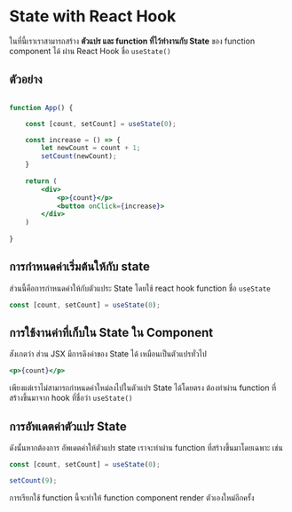 
# State with React Hook

ในที่นี้เราเราสามารถสร้าง **ตัวแปร และ function ที่ไว้ทำงานกับ State** ของ function component ได้ ผ่าน React Hook ชื่อ `useState()`

## ตัวอย่าง

```jsx

function App() {

    const [count, setCount] = useState(0);

    const increase = () => {
        let newCount = count + 1;
        setCount(newCount);
    }
    
    return (
        <div>
            <p>{count}</p>
            <button onClick={increase}>
        </div>
    )
    
}

```

## การกำหนดค่าเริ่มต้นให้กับ state

ส่วนนี้คือการกำหนดค่าให้กับตัวแประ State โดยใช้ react hook function ชื่อ `useState`

```js
const [count, setCount] = useState(0);
```

## การใช้งานค่าที่เก็บใน State ใน Component

สังเกตว่า ส่วน JSX มีการดึงค่าของ State ได้ เหมือนเป็นตัวแปรทั่วไป 

```jsx
<p>{count}</p>
```

เพียงแต่เราไม่สามารถกำหนดค่าใหม่ลงไปในตัวแปร State ได้โดยตรง ต้องทำผ่าน function ที่สร้างขึ้นมาจาก hook ที่ชื่อว่า `useState()`

## การอัพเดตค่าตัวแปร State

ดังนั้นหากต้องการ อัพเดตค่าให้ตัวแปร state เราจะทำผ่าน function ที่สร้างขึ้นมาโดยเฉพาะ เช่น

```js
const [count, setCount] = useState(0);

setCount(9);
```

การเรียกใช้ function นี้จะทำให้ function component render ตัวเองใหม่อีกครั้ง